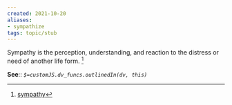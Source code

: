 ```yaml
---
created: 2021-10-20
aliases:
- sympathize
tags: topic/stub
---
```


Sympathy is the perception, understanding, and reaction to the distress or need of another life form. 
[^1]

**See**::
*`$=customJS.dv_funcs.outlinedIn(dv, this)`*


[^1]: [sympathy](https://en.wikipedia.org/wiki/Sympathy)